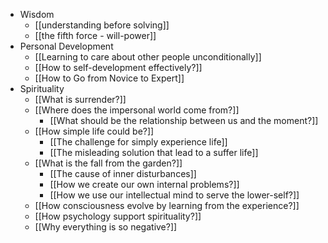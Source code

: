 - Wisdom
    - [[understanding before solving]]
    - [[the fifth force - will-power]]
- Personal Development
    - [[Learning to care about other people unconditionally]]
    - [[How to self-development effectively?]]
    - [[How to Go from Novice to Expert]]
- Spirituality
    - [[What is surrender?]]
    - [[Where does the impersonal world come from?]]
        - [[What should be the relationship between us and the moment?]]
    - [[How simple life could be?]]
        - [[The challenge for simply experience life]]
        - [[The misleading solution that lead to a suffer life]]
    - [[What is the fall from the garden?]]
        - [[The cause of inner disturbances]]
        - [[How we create our own internal problems?]]
        - [[How we use our intellectual mind to serve the lower-self?]]
    - [[How consciousness evolve by learning from the experience?]]
    - [[How psychology support spirituality?]]
    - [[Why everything is so negative?]]
